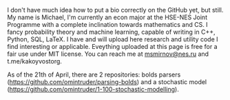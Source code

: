 I don't have much idea how to put a bio correctly on the GitHub yet, but still.
My name is Michael, I'm currently an econ major at the HSE-NES Joint Programme with a complete inclination towards mathematics and CS.
I fancy probability theory and machine learning, capable of writing in C++, Python, SQL, LaTeX. I have and will upload here research and utility code I find interesting or applicable.
Eveything uploaded at this page is free for a fair use under MIT license. 
You can reach me at msmirnov@nes.ru and t.me/kakoyvostorg.

As of the 21th of April, there are 2 repositories: bolds parsers (https://github.com/omintruder/parsing-bolds) and a stochastic model (https://github.com/omintruder/1-100-stochastic-modelling). 
